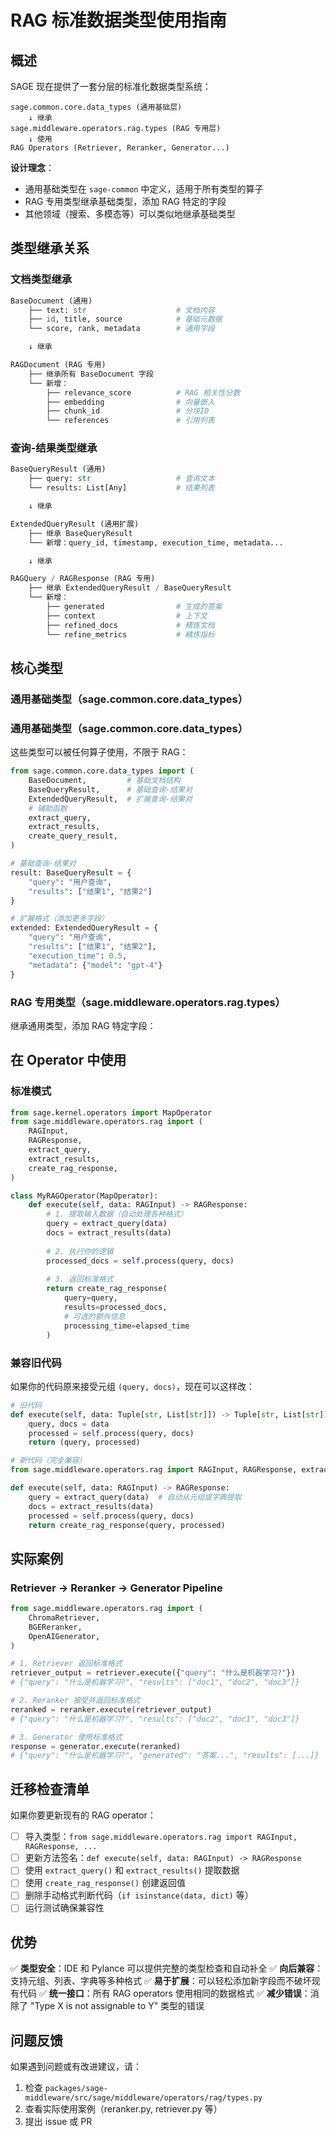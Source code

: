 # RAG 标准数据类型使用指南

## 概述

SAGE 现在提供了一套分层的标准化数据类型系统：

```
sage.common.core.data_types (通用基础层)
    ↓ 继承
sage.middleware.operators.rag.types (RAG 专用层)
    ↓ 使用
RAG Operators (Retriever, Reranker, Generator...)
```

**设计理念**：
- 通用基础类型在 `sage-common` 中定义，适用于所有类型的算子
- RAG 专用类型继承基础类型，添加 RAG 特定的字段
- 其他领域（搜索、多模态等）可以类似地继承基础类型

## 类型继承关系

### 文档类型继承

```python
BaseDocument (通用)
    ├── text: str                    # 文档内容
    ├── id, title, source            # 基础元数据
    └── score, rank, metadata        # 通用字段

    ↓ 继承

RAGDocument (RAG 专用)
    ├── 继承所有 BaseDocument 字段
    └── 新增：
        ├── relevance_score          # RAG 相关性分数
        ├── embedding                # 向量嵌入
        ├── chunk_id                 # 分块ID
        └── references               # 引用列表
```

### 查询-结果类型继承

```python
BaseQueryResult (通用)
    ├── query: str                   # 查询文本
    └── results: List[Any]           # 结果列表

    ↓ 继承

ExtendedQueryResult (通用扩展)
    ├── 继承 BaseQueryResult
    └── 新增：query_id, timestamp, execution_time, metadata...

    ↓ 继承

RAGQuery / RAGResponse (RAG 专用)
    ├── 继承 ExtendedQueryResult / BaseQueryResult
    └── 新增：
        ├── generated                # 生成的答案
        ├── context                  # 上下文
        ├── refined_docs             # 精炼文档
        └── refine_metrics           # 精炼指标
```

## 核心类型

### 通用基础类型（sage.common.core.data_types）

### 通用基础类型（sage.common.core.data_types）

这些类型可以被任何算子使用，不限于 RAG：

```python
from sage.common.core.data_types import (
    BaseDocument,         # 基础文档结构
    BaseQueryResult,      # 基础查询-结果对
    ExtendedQueryResult,  # 扩展查询-结果对
    # 辅助函数
    extract_query,
    extract_results,
    create_query_result,
)

# 基础查询-结果对
result: BaseQueryResult = {
    "query": "用户查询",
    "results": ["结果1", "结果2"]
}

# 扩展格式（添加更多字段）
extended: ExtendedQueryResult = {
    "query": "用户查询",
    "results": ["结果1", "结果2"],
    "execution_time": 0.5,
    "metadata": {"model": "gpt-4"}
}
```

### RAG 专用类型（sage.middleware.operators.rag.types）

继承通用类型，添加 RAG 特定字段：

## 在 Operator 中使用

### 标准模式

```python
from sage.kernel.operators import MapOperator
from sage.middleware.operators.rag import (
    RAGInput,
    RAGResponse,
    extract_query,
    extract_results,
    create_rag_response,
)

class MyRAGOperator(MapOperator):
    def execute(self, data: RAGInput) -> RAGResponse:
        # 1. 提取输入数据（自动处理各种格式）
        query = extract_query(data)
        docs = extract_results(data)
        
        # 2. 执行你的逻辑
        processed_docs = self.process(query, docs)
        
        # 3. 返回标准格式
        return create_rag_response(
            query=query,
            results=processed_docs,
            # 可选的额外信息
            processing_time=elapsed_time
        )
```

### 兼容旧代码

如果你的代码原来接受元组 `(query, docs)`，现在可以这样改：

```python
# 旧代码
def execute(self, data: Tuple[str, List[str]]) -> Tuple[str, List[str]]:
    query, docs = data
    processed = self.process(query, docs)
    return (query, processed)

# 新代码（完全兼容）
from sage.middleware.operators.rag import RAGInput, RAGResponse, extract_query, extract_results, create_rag_response

def execute(self, data: RAGInput) -> RAGResponse:
    query = extract_query(data)  # 自动从元组或字典提取
    docs = extract_results(data)
    processed = self.process(query, docs)
    return create_rag_response(query, processed)
```

## 实际案例

### Retriever → Reranker → Generator Pipeline

```python
from sage.middleware.operators.rag import (
    ChromaRetriever,
    BGEReranker,
    OpenAIGenerator,
)

# 1. Retriever 返回标准格式
retriever_output = retriever.execute({"query": "什么是机器学习?"})
# {"query": "什么是机器学习?", "results": ["doc1", "doc2", "doc3"]}

# 2. Reranker 接受并返回标准格式
reranked = reranker.execute(retriever_output)
# {"query": "什么是机器学习?", "results": ["doc2", "doc1", "doc3"]}

# 3. Generator 使用标准格式
response = generator.execute(reranked)
# {"query": "什么是机器学习?", "generated": "答案...", "results": [...]}
```

## 迁移检查清单

如果你要更新现有的 RAG operator：

- [ ] 导入类型：`from sage.middleware.operators.rag import RAGInput, RAGResponse, ...`
- [ ] 更新方法签名：`def execute(self, data: RAGInput) -> RAGResponse`
- [ ] 使用 `extract_query()` 和 `extract_results()` 提取数据
- [ ] 使用 `create_rag_response()` 创建返回值
- [ ] 删除手动格式判断代码（`if isinstance(data, dict)` 等）
- [ ] 运行测试确保兼容性

## 优势

✅ **类型安全**：IDE 和 Pylance 可以提供完整的类型检查和自动补全
✅ **向后兼容**：支持元组、列表、字典等多种格式
✅ **易于扩展**：可以轻松添加新字段而不破坏现有代码
✅ **统一接口**：所有 RAG operators 使用相同的数据格式
✅ **减少错误**：消除了 "Type X is not assignable to Y" 类型的错误

## 问题反馈

如果遇到问题或有改进建议，请：
1. 检查 `packages/sage-middleware/src/sage/middleware/operators/rag/types.py`
2. 查看实际使用案例（reranker.py, retriever.py 等）
3. 提出 issue 或 PR
